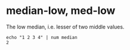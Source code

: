 # median-low, med-low

The low median, i.e. lesser of two middle values.

    echo "1 2 3 4" | num median
    2
